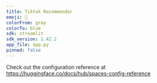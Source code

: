 ```yaml
---
title: Tiktok Recommender
emoji: 🦀
colorFrom: gray
colorTo: blue
sdk: streamlit
sdk_version: 1.42.2
app_file: app.py
pinned: false
---
```


Check out the configuration reference at https://huggingface.co/docs/hub/spaces-config-reference
